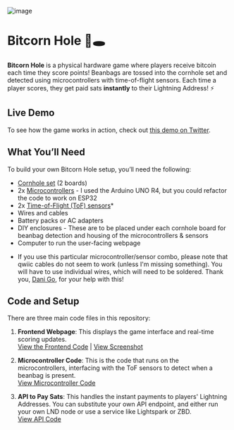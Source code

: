 ![image](https://github.com/user-attachments/assets/6203ecbb-de3d-4308-81ec-74ea63075224)

# Bitcorn Hole 🌽🕳️

**Bitcorn Hole** is a physical hardware game where players receive bitcoin each time they score points! Beanbags are tossed into the cornhole set and detected using microcontrollers with time-of-flight sensors. Each time a player scores, they get paid sats **instantly** to their Lightning Address! ⚡

## Live Demo

To see how the game works in action, check out [this demo on Twitter](https://x.com/D_plus__plus/status/1807889900093821104).

## What You’ll Need

To build your own Bitcorn Hole setup, you’ll need the following:

- [Cornhole set](https://www.amazon.com/dp/B07S1PYYTV?ref=ppx_pop_mob_ap_share) (2 boards)
- 2x [Microcontrollers](https://www.amazon.com/dp/B0C8V88Z9D?ref=ppx_pop_mob_ap_share) -
  I used the Arduino UNO R4, but you could refactor the code to work on ESP32
- 2x [Time-of-Flight (ToF) sensors](https://a.co/d/5bQHzve)*
- Wires and cables
- Battery packs or AC adapters
- DIY enclosures -
  These are to be placed under each cornhole board for beanbag detection and housing of the microcontrollers & sensors
- Computer to run the user-facing webpage

* If you use this particular microcontroller/sensor combo, please note that qwiic cables do not seem to work (unless I'm missing something). You will have to use individual wires, which will need to be soldered. Thank you, [Dani Go](https://www.youtube.com/@bitcoineando), for your help with this!

## Code and Setup

There are three main code files in this repository:

1. **Frontend Webpage**: This displays the game interface and real-time scoring updates.  
   [View the Frontend Code](#link-to-frontend-code) | [View Screenshot](#link-to-screenshot)

2. **Microcontroller Code**: This is the code that runs on the microcontrollers, interfacing with the ToF sensors to detect when a beanbag is present.  
   [View Microcontroller Code](#link-to-microcontroller-code)

3. **API to Pay Sats**: This handles the instant payments to players' Lightning Addresses. You can substitute your own API endpoint, and either run your own LND node or use a service like Lightspark or ZBD.  
   [View API Code](#link-to-api-code)


